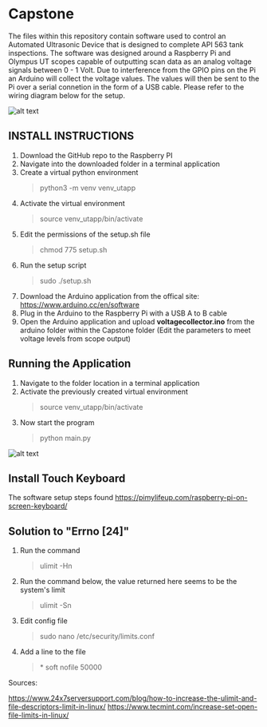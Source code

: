 # Capstone
The files within this repository contain software used to control an Automated Ultrasonic Device that is designed to complete API 563 tank inspections. The software was designed around a Raspberry Pi and Olympus UT scopes capable of outputting scan data as an analog voltage signals between 0 - 1 Volt. Due to interference from the GPIO pins on the Pi an Arduino will collect the voltage values. The values will then be sent to the Pi over a serial connetion in the form of a USB cable. Please refer to the wiring diagram below for the setup.


![alt text](https://github.com/mporeilly/Capstone/blob/master/Electrical/Schematic_Wiring%20Diagram.png)


  
INSTALL INSTRUCTIONS
----------------   
  
1. Download the GitHub repo to the Raspberry PI
2. Navigate into the downloaded folder in a terminal application
3. Create a virtual python environment 
   >python3 -m venv venv_utapp
4. Activate the virtual environment
   >source venv_utapp/bin/activate
5. Edit the permissions of the setup.sh file 
   >chmod 775 setup.sh
6. Run the setup script 
   >sudo ./setup.sh
7. Download the Arduino application from the offical site: https://www.arduino.cc/en/software
8. Plug in the Arduino to the Raspberry Pi with a USB A to B cable
9. Open the Arduino application and upload **voltagecollector.ino** from the arduino folder within the Capstone folder (Edit the parameters to meet voltage levels from scope output)


Running the Application
--------------

1. Navigate to the folder location in a terminal application
2. Activate the previously created virtual environment
   >source venv_utapp/bin/activate
3. Now start the program
   >python main.py


![alt text](https://github.com/mporeilly/Capstone/blob/master/Photos/GUI_V2.png)


Install Touch Keyboard
--------
   
The software setup steps found https://pimylifeup.com/raspberry-pi-on-screen-keyboard/

Solution to "Errno [24]"
---------
1. Run the command 
    >ulimit -Hn
2. Run the command below, the value returned here seems to be the system's limit 
    >ulimit -Sn  
3. Edit config file 
    >sudo nano /etc/security/limits.conf
4. Add a line to the file 
    >\* soft nofile 50000
  
Sources:
  
  https://www.24x7serversupport.com/blog/how-to-increase-the-ulimit-and-file-descriptors-limit-in-linux/
  https://www.tecmint.com/increase-set-open-file-limits-in-linux/
